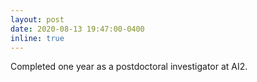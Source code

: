 ```yaml
---
layout: post
date: 2020-08-13 19:47:00-0400
inline: true
---
```


Completed one year as a postdoctoral investigator at AI2.